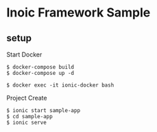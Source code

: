 # Inoic Framework Sample

## setup

Start Docker

```
$ docker-compose build
$ docker-compose up -d
```

```
$ docker exec -it ionic-docker bash
```

Project Create

```
$ ionic start sample-app
$ cd sample-app
$ ionic serve
```